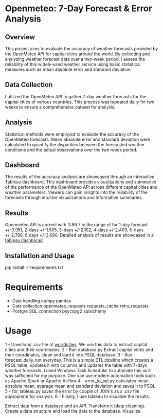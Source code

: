# Openmeteo: 7-Day Forecast & Error Analysis

## Overview
This project aims to evaluate the accuracy of weather forecasts provided by the OpenMeteo API for capital cities around the world. By collecting and analyzing weather forecast data over a two-week period, I assess the reliability of this widely-used weather service using basic statistical measures such as mean absolute error and standard deviation.

## Data Collection
I utilized the OpenMeteo API to gather 7-day weather forecasts for the capital cities of various countries. This process was repeated daily for two weeks to ensure a comprehensive dataset for analysis. 

## Analysis
Statistical methods were employed to evaluate the accuracy of the OpenMeteo forecasts. Mean absolute error and standard deviation were calculated to quantify the disparities between the forecasted weather conditions and the actual observations over the two-week period.

## Dashboard
The results of the accuracy analysis are showcased through an interactive Tableau dashboard. This dashboard provides visualizations and summaries of the performance of the OpenMeteo API across different capital cities and weather parameters. Viewers can gain insights into the reliability of the forecasts through intuitive visualizations and informative summaries.

## Results
Openmeteo API is correct with %99.7 in the range of for 1-day forecast +/-0.951, 2-days +/-1.505, 3-days +/-2.102, 4-days +/-2.409, 5-days +/-2.789, 6 days +/-3.690. Detailed analysis of results are showcased in a [tableau dashborad](https://public.tableau.com/views/OpenMeteo7-DayForecastDashboardErrorAnalysis/OpenMeteo7-DayForecastDashboardErrorAnalysis?:language=en-US&:sid=&:display_count=n&:origin=viz_share_link)

## Installation and Usage

pip install -r requirements.txt
# Requirements
 - Data handling
numpy
pandas
 - Data collection
openmeteo_requests
requests_cache
retry_requests
 - Postgre SQL connection
psycopg2
sqlalchemy
# Usage
1 - Download .csv file of [worldcities](https://simplemaps.com/data/world-cities).
We use this data to extract capital cities and their coordinates.
2 - Run database.py 
Extract capital cities and their coordinates, clean and load it into PSQL database.
3 - Run forecast_daily_run everyday. 
This is a simple ETL pipeline which creates a PSQL table, updates it with columns and updates the table with 7-days weather forecasts.
I used Windows Task Schedular to automate this as it was sufficient for my purpose. One can use modern automation tools such as Apache Spark or Apache Airflow
4 - error_to_sql.py calculates mean, absolute mean, avarage mean and standard deviation and saves it to PSQL.
5 - for_tableau.py saves the error by couple of JOIN's as a .csv file appropriate for analysis.
6 - Finally, I use tableau to visualize the results.


Extract data from a database and an API.
Transform it (data cleaning).
Create a data structure and load the data to the database. 
Visualize. 



